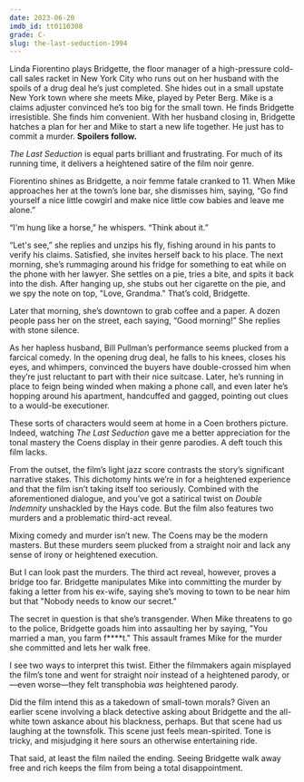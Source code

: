 ```yaml
---
date: 2023-06-20
imdb_id: tt0110308
grade: C-
slug: the-last-seduction-1994
---
```


Linda Fiorentino plays Bridgette, the floor manager of a high-pressure cold-call sales racket in New York City who runs out on her husband with the spoils of a drug deal he’s just completed. She hides out in a small upstate New York town where she meets Mike, played by Peter Berg. Mike is a claims adjuster convinced he’s too big for the small town. He finds Bridgette irresistible. She finds him convenient. With her husband closing in, Bridgette hatches a plan for her and Mike to start a new life together. He just has to commit a murder. **Spoilers follow.**

<!-- end -->

_The Last Seduction_ is equal parts brilliant and frustrating. For much of its running time, it delivers a heightened satire of the film noir genre.

Fiorentino shines as Bridgette, a noir femme fatale cranked to 11. When Mike approaches her at the town’s lone bar, she dismisses him, saying, “Go find yourself a nice little cowgirl and make nice little cow babies and leave me alone.”

“I'm hung like a horse,” he whispers. “Think about it.”

“Let's see,” she replies and unzips his fly, fishing around in his pants to verify his claims. Satisfied, she invites herself back to his place. The next morning, she’s rummaging around his fridge for something to eat while on the phone with her lawyer. She settles on a pie, tries a bite, and spits it back into the dish. After hanging up, she stubs out her cigarette on the pie, and we spy the note on top, "Love, Grandma." That’s cold, Bridgette.

Later that morning, she’s downtown to grab coffee and a paper. A dozen people pass her on the street, each saying, “Good morning!” She replies with stone silence.

As her hapless husband, Bill Pullman’s performance seems plucked from a farcical comedy. In the opening drug deal, he falls to his knees, closes his eyes, and whimpers, convinced the buyers have double-crossed him when they’re just reluctant to part with their nice suitcase. Later, he’s running in place to feign being winded when making a phone call, and even later he’s hopping around his apartment, handcuffed and gagged, pointing out clues to a would-be executioner.

These sorts of characters would seem at home in a Coen brothers picture. Indeed, watching _The Last Seduction_ gave me a better appreciation for the tonal mastery the Coens display in their genre parodies. A deft touch this film lacks.

From the outset, the film’s light jazz score contrasts the story’s significant narrative stakes. This dichotomy hints we’re in for a heightened experience and that the film isn’t taking itself too seriously. Combined with the aforementioned dialogue, and you’ve got a satirical twist on <span data-imdb-id="tt0036775">_Double Indemnity_</span> unshackled by the Hays code. But the film also features two murders and a problematic third-act reveal.

Mixing comedy and murder isn’t new. The Coens may be the modern masters. But these murders seem plucked from a straight noir and lack any sense of irony or heightened execution.

But I can look past the murders. The third act reveal, however, proves a bridge too far. Bridgette manipulates Mike into committing the murder by faking a letter from his ex-wife, saying she’s moving to town to be near him but that "Nobody needs to know our secret."

The secret in question is that she’s transgender. When Mike threatens to go to the police, Bridgette goads him into assaulting her by saying, "You married a man, you farm f\*\*\*\*t." This assault frames Mike for the murder she committed and lets her walk free.

I see two ways to interpret this twist. Either the filmmakers again misplayed the film’s tone and went for straight noir instead of a heightened parody, or—even worse—they felt transphobia _was_ heightened parody.

Did the film intend this as a takedown of small-town morals? Given an earlier scene involving a black detective asking about Bridgette and the all-white town askance about his blackness, perhaps. But that scene had us laughing at the townsfolk. This scene just feels mean-spirited. Tone is tricky, and misjudging it here sours an otherwise entertaining ride.

That said, at least the film nailed the ending. Seeing Bridgette walk away free and rich keeps the film from being a total disappointment.
